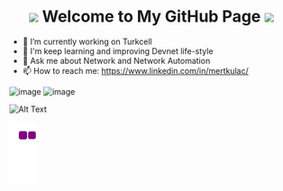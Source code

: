 <h1 align="center">
  <img src="https://c.tenor.com/k2GZAYWuTS4AAAAi/backhand-index-pointing-down-joypixels.gif" width="35">
  Welcome to My GitHub Page
  <img src="https://c.tenor.com/k2GZAYWuTS4AAAAi/backhand-index-pointing-down-joypixels.gif" width="35">
</h1>

- 🔭 I’m currently working on Turkcell
- 🌱 I'm keep learning and improving Devnet life-style
- 💬 Ask me about Network and Network Automation
- 📫 How to reach me: https://www.linkedin.com/in/mertkulac/

![image](https://user-images.githubusercontent.com/96883175/154636480-2f5aa2b4-1843-497d-bd1b-92fae1d01c81.png) ![image](https://user-images.githubusercontent.com/96883175/154637054-e62c5d9e-2d77-4e96-b63d-8fdc82b18b07.png)



![Alt Text](https://68.media.tumblr.com/fe195e9db7b66a729194a43370a21795/tumblr_oja6h1f90C1rzss56o1_500.gif)

![snake gif](https://github.com/MertKulac/MertKulac/blob/output/github-contribution-grid-snake.gif)

